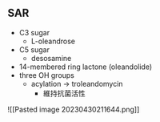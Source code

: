 ## SAR
- C3 sugar
	- L-oleandrose
-  C5 sugar
	- desosamine
- 14-membered ring lactone (oleandolide)
- three OH groups
	- acylation $\rightarrow$ troleandomycin
		- 維持抗菌活性

![[Pasted image 20230430211644.png]]